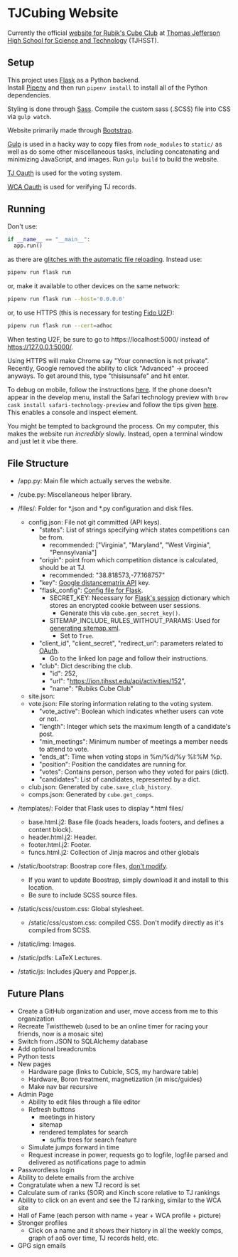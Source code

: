 # TJCubing Website

Currently the official [website for Rubik's Cube Club](https://activities.tjhsst.edu/cubing/) 
at [Thomas Jefferson High School for Science and Technology](https://tjhsst.fcps.edu/) (TJHSST).

## Setup
This project uses [Flask](http://flask.pocoo.org/) as a Python backend.  
Install [Pipenv](https://docs.pipenv.org/en/latest/install/#installing-pipenv) and then run `pipenv install` to install all of the Python dependencies.

Styling is done through [Sass](https://sass-lang.com/). Compile the custom sass (.SCSS) file into CSS via `gulp watch`.

Website primarily made through [Bootstrap](https://getbootstrap.com).

[Gulp](https://gulpjs.com/) is used in a hacky way to copy files from `node_modules` to `static/` as well as do some other miscellaneous tasks, including concatenating and minimizing JavaScript, and images. Run `gulp build` to build the website. 

[TJ Oauth](https://ion.readthedocs.io/en/latest/developing/oauth.html) is used for the voting system.

[WCA Oauth](https://github.com/thewca/worldcubeassociation.org/wiki/OAuth-documentation-notes) is used for verifying TJ records.

## Running

Don't use:

```python
if __name__ == "__main__":
  app.run()
```

as there are [glitches with the automatic file reloading](http://flask.pocoo.org/docs/1.0/server/#in-code).
Instead use: 

```bash
pipenv run flask run 
```

or, make it available to other devices on the same network:
```bash
pipenv run flask run --host='0.0.0.0'
```

or, to use HTTPS (this is necessary for testing [Fido U2F](https://www.yubico.com/authentication-standards/fido-u2f/)):
```bash
pipenv run flask run --cert=adhoc
```

When testing U2F,  be sure to go to https://localhost:5000/ 
instead of https://127.0.0.1:5000/.

Using HTTPS will make Chrome say "Your connection is not private".
Recently, Google removed the ability to click "Advanced" -> proceed anyways. 
To get around this, type "thisisunsafe" and hit enter.

To debug on mobile, follow the instructions 
[here](https://appletoolbox.com/use-web-inspector-debug-mobile-safari/).
If the phone doesn't appear in the develop menu, 
install the Safari technology preview with `brew cask install safari-technology-preview`
and follow the tips given 
[here](https://forums.developer.apple.com/thread/123530).
This enables a console and inspect element.

You might be tempted to background the process. 
On my computer, this makes the website run _incredibly_ slowly.
Instead, open a terminal window and just let it vibe there.



## File Structure

- /app.py: Main file which actually serves the website. 
- /cube.py: Miscellaneous helper library.
- /files/: Folder for *.json and *.py configuration and disk files.
  - config.json: File not git committed (API keys).
    - "states": List of strings specifying which states competitions can be from.
      - recommended: ["Virginia", "Maryland", "West Virginia", "Pennsylvania"]
    - "origin": point from which competition distance is calculated, should be at TJ.
      - recommended: "38.818573,-77.168757" 
    - "key": [Google distancematrix API](https://developers.google.com/maps/documentation/distance-matrix/start) key.
    - "flask_config": [Config file for Flask](http://flask.pocoo.org/docs/1.0/config/).
      - SECRET_KEY: Necessary for [Flask's session](http://flask.pocoo.org/docs/1.0/quickstart/#sessions) dictionary which stores an encrypted cookie between user sessions.
        - Generate this via `cube.gen_secret_key()`.
      - SITEMAP_INCLUDE_RULES_WITHOUT_PARAMS: Used for [generating sitemap.xml](https://flask-sitemap.readthedocs.io/en/latest/). 
        - Set to `True`.
    - "client_id", "client_secret", "redirect_uri": parameters related to [OAuth](https://requests-oauthlib.readthedocs.io/en/latest/).
      - Go to the linked Ion page and follow their instructions.
    - "club": Dict describing the club.
      - "id": 252, 
      - "url": "https://ion.tjhsst.edu/api/activities/152", 
      - "name": "Rubiks Cube Club"
  - site.json: 
  - vote.json: File storing information relating to the voting system.
    - "vote_active": Boolean which indicates whether users can vote or not.
    - "length": Integer which sets the maximum length of a candidate's post.
    - "min_meetings": Minimum number of meetings a member needs to attend to vote.
    - "ends_at": Time when voting stops in %m/%d/%y %I:%M %p.
    - "position": Position the candidates are running for.
    - "votes": Contains person, person who they voted for pairs (dict).
    - "candidates": List of candidates, represented by a dict.
  - club.json: Generated by `cube.save_club_history`.
  - comps.json: Generated by `cube.get_comps`.

- /templates/: Folder that Flask uses to display *.html files/
  - base.html.j2: Base file (loads headers, loads footers, and defines a content block).
  - header.html.j2: Header.
  - footer.html.j2: Footer. 
  - funcs.html.j2: Collection of Jinja macros and other globals


- /static/bootstrap: Boostrap core files, [don't modify](https://getbootstrap.com/docs/4.3/getting-started/theming/).
  - If you want to update Boostrap, simply download it and install to this location.
  - Be sure to include SCSS source files. 


- /static/scss/custom.css: Global stylesheet.
  - /static/css/custom.css: compiled CSS. Don't modify directly as it's compiled from SCSS.

- /static/img: Images.
- /static/pdfs: LaTeX Lectures.
- /static/js: Includes jQuery and Popper.js.

## Future Plans
- Create a GitHub organization and user, move access from me to this organization
- Recreate Twisttheweb (used to be an online timer for racing your friends, now is a mosaic site)
- Switch from JSON to SQLAlchemy database
- Add optional breadcrumbs
- Python tests
- New pages
  - Hardware page (links to Cubicle, SCS, my hardware table)
  - Hardware, Boron treatment, magnetization (in misc/guides)
  - Make nav bar recursive
- Admin Page
  - Ability to edit files through a file editor 
  - Refresh buttons
    - meetings in history
    - sitemap
    - rendered templates for search
      - suffix trees for search feature
  - Simulate jumps forward in time
  - Request increase in power, requests go to logfile, logfile parsed and delivered as notifications page to admin
- Passwordless login
- Ability to delete emails from the archive
- Congratulate when a new TJ record is set
- Calculate sum of ranks (SOR) and Kinch score relative to TJ rankings
- Ability to click on an event and see the TJ ranking, similar to the WCA site
- Hall of Fame (each person with name + year + WCA profile + picture)
- Stronger profiles
  - Click on a name and it shows their history in all the weekly comps, graph of ao5 over time, TJ records held, etc.
- GPG sign emails
